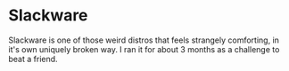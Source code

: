 # Slackware
Slackware is one of those weird distros that feels strangely comforting, in it's own uniquely broken way. 
I ran it for about 3 months as a challenge to beat a friend.